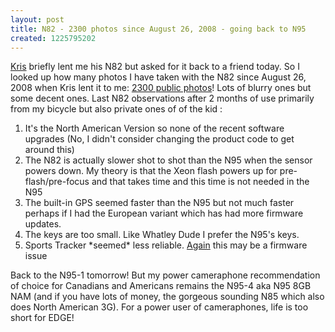 ```yaml
---
layout: post
title: N82 - 2300 photos since August 26, 2008 - going back to N95
created: 1225795202
---
```

<p><a href="http://kriskrug.com/">Kris</a> briefly lent me his N82 but asked for it back to a friend today. So I looked up how many photos I have taken with the N82 since August 26, 2008 when Kris lent it to me: <a href="http://flickr.com/photos/roland/tags/n82photo">2300 public photos</a>! Lots of blurry ones but some decent ones. Last N82 observations after 2 months of use primarily from my bicycle but also private ones of of the kid :</p>
<ol>
  <li>It's the North American Version so none of the recent software upgrades (No, I didn't consider changing the product code to get around this)</li>

  <li>The N82 is actually slower shot to shot than the N95 when the sensor powers down. My theory is that the Xeon flash powers up for pre-flash/pre-focus and that takes time and this time is not needed in the N95</li>

  <li>The built-in GPS seemed faster than the N95 but not much faster perhaps if I had the European variant which has had more firmware updates.</li>

  <li>The keys are too small. Like Whatley Dude I prefer the N95's keys.</li>

  <li>Sports Tracker *seemed* less reliable. <a href="http://www.mobileindustryreview.com/2008/10/the_nokia_n96_face_the_task.html">Again</a> this may be a firmware issue</li>
</ol>
<p>Back to the N95-1 tomorrow! But my power cameraphone recommendation of choice for Canadians and Americans remains the N95-4 aka N95 8GB NAM (and if you have lots of money, the gorgeous sounding N85 which also does North American 3G). For a power user of cameraphones, life is too short for EDGE!</p><br />
